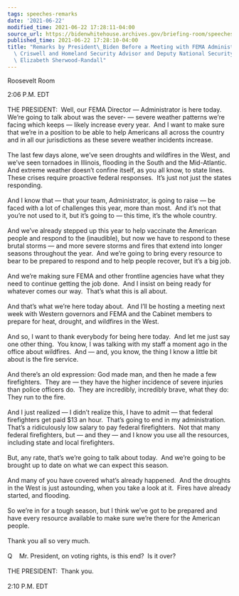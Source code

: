 ```yaml
---
tags: speeches-remarks
date: '2021-06-22'
modified_time: 2021-06-22 17:28:11-04:00
source_url: https://bidenwhitehouse.archives.gov/briefing-room/speeches-remarks/2021/06/22/remarks-by-president-biden-before-a-meeting-with-fema-administrator-deanne-criswell-and-homeland-security-advisor-and-deputy-national-security-advisor-dr-elizabeth-sherwood-randall/
published_time: 2021-06-22 17:28:10-04:00
title: "Remarks by President\_Biden Before a Meeting with FEMA Administrator Deanne\
  \ Criswell and Homeland Security Advisor and Deputy National Security Advisor Dr.\
  \ Elizabeth Sherwood-Randall"
---
```

 
Roosevelt Room

2:06 P.M. EDT  
   
THE PRESIDENT:  Well, our FEMA Director — Administrator is here today. 
We’re going to talk about was the sever- — severe weather patterns we’re
facing which keeps — likely increase every year.  And I want to make
sure that we’re in a position to be able to help Americans all across
the country and in all our jurisdictions as these severe weather
incidents increase.  
   
The last few days alone, we’ve seen droughts and wildfires in the West,
and we’ve seen tornadoes in Illinois, flooding in the South and the
Mid-Atlantic.  And extreme weather doesn’t confine itself, as you all
know, to state lines.  These crises require proactive federal
responses.  It’s just not just the states responding.   
   
And I know that — that your team, Administrator, is going to raise — be
faced with a lot of challenges this year, more than most.  And it’s not
that you’re not used to it, but it’s going to — this time, it’s the
whole country.  
   
And we’ve already stepped up this year to help vaccinate the American
people and respond to the (inaudible), but now we have to respond to
these brutal storms — and more severe storms and fires that extend into
longer seasons throughout the year.  And we’re going to bring every
resource to bear to be prepared to respond and to help people recover,
but it’s a big job.  
   
And we’re making sure FEMA and other frontline agencies have what they
need to continue getting the job done.  And I insist on being ready for
whatever comes our way.  That’s what this is all about.   
   
And that’s what we’re here today about.  And I’ll be hosting a meeting
next week with Western governors and FEMA and the Cabinet members to
prepare for heat, drought, and wildfires in the West.   
   
And so, I want to thank everybody for being here today.  And let me just
say one other thing.  You know, I was talking with my staff a moment ago
in the office about wildfires.  And — and, you know, the thing I know a
little bit about is the fire service.   
   
And there’s an old expression: God made man, and then he made a few
firefighters.  They are — they have the higher incidence of severe
injuries than police officers do.  They are incredibly, incredibly
brave, what they do: They run to the fire.   
   
And I just realized — I didn’t realize this, I have to admit — that
federal firefighters get paid $13 an hour.  That’s going to end in my
administration.  That’s a ridiculously low salary to pay federal
firefighters.  Not that many federal firefighters, but — and they — and
I know you use all the resources, including state and local
firefighters.   
   
But, any rate, that’s we’re going to talk about today.  And we’re going
to be brought up to date on what we can expect this season.   
   
And many of you have covered what’s already happened.  And the droughts
in the West is just astounding, when you take a look at it.  Fires have
already started, and flooding.   
   
So we’re in for a tough season, but I think we’ve got to be prepared and
have every resource available to make sure we’re there for the American
people.   
   
Thank you all so very much.  
   
Q    Mr. President, on voting rights, is this end?  Is it over?  
   
THE PRESIDENT:  Thank you.  
   
2:10 P.M. EDT
